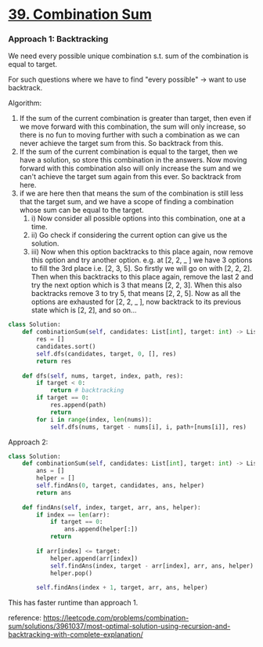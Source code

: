 # [39. Combination Sum](https://leetcode.com/problems/combination-sum/)

### Approach 1: Backtracking

We need every possible unique combination s.t. sum of the combination is equal to target. 

For such questions where we have to find "every possible" -> want to use backtrack.



Algorithm:

1. If the sum of the current combination is greater than target, then even if we move forward with this combination, the sum will only increase, so there is no fun to moving further with such a combination as we can never achieve the target sum from this. So backtrack from this. 
2. If the sum of the current combination is equal to the target, then we have a solution, so store this combination in the answers. Now moving forward with this combination also will only increase the sum and we can't achieve the target sum again from this ever. So backtrack from here. 
3. if we are here then that means the sum of the combination is still less that the target sum, and we have a scope of finding a combination whose sum can be equal to the target. 	
   1. i) Now consider all possible options into this combination, one at a time. 	
   2. ii) Go check if considering the current option can give us the solution. 	
   3. iii) Now when this option backtracks to this place again, now remove this option and try another option. e.g. at [2, 2, _ ] we have 3 options to fill the 3rd place i.e. [2, 3, 5]. 	So firstly we will go on with [2, 2, 2]. Then when this backtracks to this place again, remove the last 2 and try the next option which is 3 that means [2, 2, 3]. 	When this also backtracks remove 3 to try 5, that means [2, 2, 5]. 	Now as all the options are exhausted for [2, 2, _ ], now backtrack to its previous state which is [2, 2], and so on...

```Python
class Solution:
    def combinationSum(self, candidates: List[int], target: int) -> List[List[int]]:
        res = []
        candidates.sort()
        self.dfs(candidates, target, 0, [], res)
        return res
        
    def dfs(self, nums, target, index, path, res):
        if target < 0:
            return # backtracking
        if target == 0:
            res.append(path)
            return
        for i in range(index, len(nums)):
            self.dfs(nums, target - nums[i], i, path+[nums[i]], res)
```

Approach 2:

```python
class Solution:
    def combinationSum(self, candidates: List[int], target: int) -> List[List[int]]:
        ans = []
        helper = []
        self.findAns(0, target, candidates, ans, helper)
        return ans
    
    def findAns(self, index, target, arr, ans, helper):
        if index == len(arr):
            if target == 0:
                ans.append(helper[:])
            return
        
        if arr[index] <= target:
            helper.append(arr[index])
            self.findAns(index, target - arr[index], arr, ans, helper)
            helper.pop()
        
        self.findAns(index + 1, target, arr, ans, helper)
```

This has faster runtime than approach 1. 

reference: https://leetcode.com/problems/combination-sum/solutions/3961037/most-optimal-solution-using-recursion-and-backtracking-with-complete-explanation/